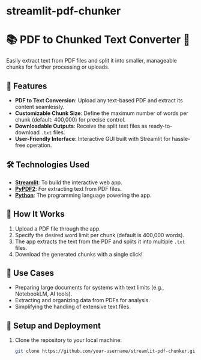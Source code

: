 # streamlit-pdf-chunker
# 📚 PDF to Chunked Text Converter 🌟

Easily extract text from PDF files and split it into smaller, manageable chunks for further processing or uploads.

## 🚀 Features
- **PDF to Text Conversion**: Upload any text-based PDF and extract its content seamlessly.
- **Customizable Chunk Size**: Define the maximum number of words per chunk (default: 400,000) for precise control.
- **Downloadable Outputs**: Receive the split text files as ready-to-download `.txt` files.
- **User-Friendly Interface**: Interactive GUI built with Streamlit for hassle-free operation.

## 🛠️ Technologies Used
- **[Streamlit](https://streamlit.io/)**: To build the interactive web app.
- **[PyPDF2](https://pypi.org/project/PyPDF2/)**: For extracting text from PDF files.
- **[Python](https://www.python.org/)**: The programming language powering the app.

## 📖 How It Works
1. Upload a PDF file through the app.
2. Specify the desired word limit per chunk (default is 400,000 words).
3. The app extracts the text from the PDF and splits it into multiple `.txt` files.
4. Download the generated chunks with a single click!

## 🎯 Use Cases
- Preparing large documents for systems with text limits (e.g., NotebookLM, AI tools).
- Extracting and organizing data from PDFs for analysis.
- Simplifying the handling of extensive text files.

## 🔧 Setup and Deployment
1. Clone the repository to your local machine:
   ```bash
   git clone https://github.com/your-username/streamlit-pdf-chunker.git

